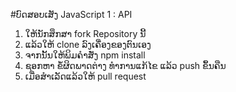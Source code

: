 #ບົດສອບເສັງ JavaScript 1 : API

1. ໃຫ້ນັກສຶກສາ fork Repository ນີ້
2. ແລ້ວໃຫ້ clone ລົງເຄື່ອງຂອງຕົນເອງ
3. ຈາກນັ້ນໃຫ້ພິມຄຳສັ່ງ npm install
4. ຊອກຫາ ຂໍ້ຜິດພາດຕ່າງ ທຳການແກ້ໄຂ ແລ້ວ push ຂຶ້ນຄືນ
5. ເມື່ອສຳເລັດແລ້ວໃຫ້ pull request
